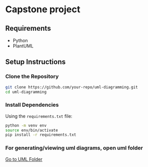 # Capstone project

## Requirements
- Python
- PlantUML

## Setup Instructions

### Clone the Repository
```bash
git clone https://github.com/your-repo/uml-diagramming.git
cd uml-diagramming
```

### Install Dependencies
Using the `requirements.txt` file:
```bash
python -m venv env
source env/bin/activate
pip install -r requirements.txt
```

### For generating/viewing uml diagrams, open uml folder
[Go to UML Folder](uml/)
